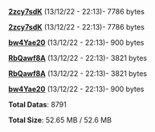 [**2zcy7sdK**](/data/2zcy7sdK.txt) (13/12/22 - 22:13)- 7786 bytes

[**2zcy7sdK**](/data/2zcy7sdK.txt) (13/12/22 - 22:13)- 7786 bytes

[**bw4Yae20**](/data/bw4Yae20.txt) (13/12/22 - 22:13)- 900 bytes

[**RbQawf8A**](/data/RbQawf8A.txt) (13/12/22 - 22:13)- 3821 bytes

[**RbQawf8A**](/data/RbQawf8A.txt) (13/12/22 - 22:13)- 3821 bytes

[**bw4Yae20**](/data/bw4Yae20.txt) (13/12/22 - 22:13)- 900 bytes

**Total Datas**: 8791

**Total Size**: 52.65 MB / 52.6 MB